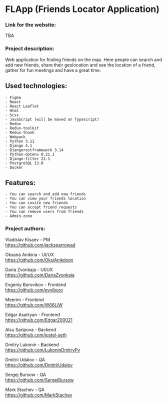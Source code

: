 # FLApp (Friends Locator Application)

### Link for the website:

TBA

### Project description:

Web application for finding friends on the map. Here people can search and add new friends, share their geolocation and see the location of a friend, gather for fun meetings and have a great time.

## Used technologies:

    - Figma
    - React
    - React Leaflet
    - Html
    - Scss
    - JavaScript (will be moved on Typescript)
    - Redux
    - Redux-toolkit
    - Redux-thunk
    - Webpack
    - Python 3.11
    - Django 4.1
    - Djangorestframework 3.14
    - Python-dotenv 0.21.1
    - Django-filter 22.1
    - PostgreSQL 13.0
    - Docker

## Features:

    - You can search and add new friends
    - You can view your friends location
    - You can invite new friends
    - You can accept friend requests
    - You can remove users from friends
    - Admin-zone

### Project authors:

Vladislav Kisaev - PM  
https://github.com/jacksparrowad

Oksana Anikina - UI/UX  
https://github.com/OksiAnikdsgn

Daria Zvonkaja - UI/UX  
https://github.com/DariaZvonkaja

Evgeniy Borovikov - Frontend  
https://github.com/evvlboro

Meerim - Frontend  
https://github.com/W66LIW

Edgar Asatryan - Frontend  
https://github.com/Edgar200021

Alsu Saripova - Backend  
https://github.com/justel-seth

Dmitry Lukonin - Backend  
https://github.com/LukoninDmitryPy

Dmitrii Udalov - QA  
https://github.com/DmitriiUdalov

Sergej Bursow - QA  
https://github.com/SergejBursow

Mark Stachev - QA  
https://github.com/MarkStachev
